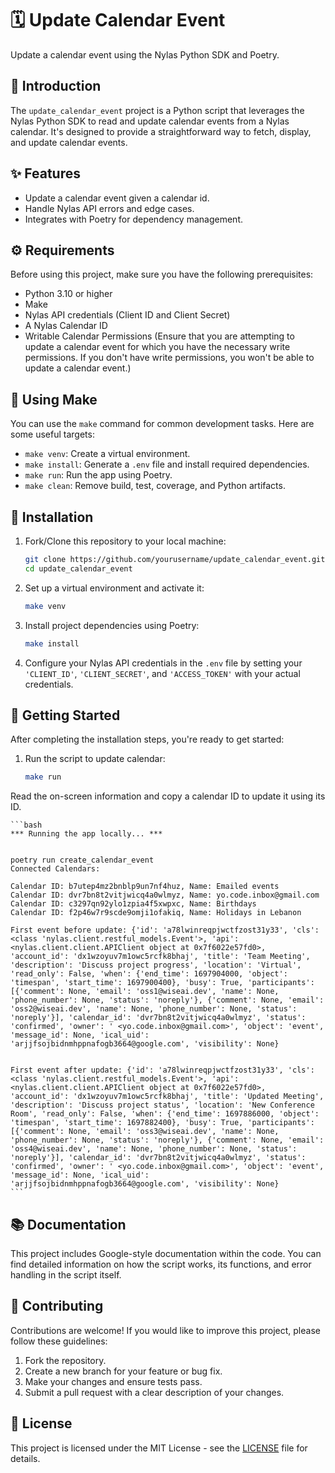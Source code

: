 # 🗓️ Update Calendar Event 

Update a calendar event using the Nylas Python SDK and Poetry.

## 📜 Introduction

The `update_calendar_event` project is a Python script that leverages the Nylas Python SDK to read and update calendar events from a Nylas calendar. It's designed to provide a straightforward way to fetch, display, and update calendar events.

## ✨ Features

- Update a calendar event given a calendar id.
- Handle Nylas API errors and edge cases.
- Integrates with Poetry for dependency management.

## ⚙️ Requirements

Before using this project, make sure you have the following prerequisites:

- Python 3.10 or higher
- Make
- Nylas API credentials (Client ID and Client Secret)
- A Nylas Calendar ID
- Writable Calendar Permissions (Ensure that you are attempting to update a calendar event for which you have the necessary write permissions. If you don't have write permissions, you won't be able to update a calendar event.)

## 🔧 Using Make

You can use the `make` command for common development tasks. Here are some useful targets:

- `make venv`: Create a virtual environment.
- `make install`: Generate a `.env` file and install required dependencies.
- `make run`: Run the app using Poetry.
- `make clean`: Remove build, test, coverage, and Python artifacts.

## 🚀 Installation

1. Fork/Clone this repository to your local machine:

    ```bash
    git clone https://github.com/yourusername/update_calendar_event.git
    cd update_calendar_event
    ```

1. Set up a virtual environment and activate it:

    ```bash
    make venv
    ```

1. Install project dependencies using Poetry:

    ```bash
    make install
    ```

1. Configure your Nylas API credentials in the `.env` file by setting your `'CLIENT_ID'`, `'CLIENT_SECRET'`, and `'ACCESS_TOKEN'`  with your actual credentials.

## 🏁 Getting Started

After completing the installation steps, you're ready to get started:

1. Run the script to update calendar:

    ```bash
    make run
    ```

Read the on-screen information and copy a calendar ID to update it using its ID.

    ```bash
    *** Running the app locally... ***


    poetry run create_calendar_event
    Connected Calendars:

    Calendar ID: b7utep4mz2bnblp9un7nf4huz, Name: Emailed events
    Calendar ID: dvr7bn8t2vitjwicq4a0wlmyz, Name: yo.code.inbox@gmail.com
    Calendar ID: c3297qn92ylo1zpia4f5xwpxc, Name: Birthdays
    Calendar ID: f2p46w7r9scde9omji1ofakiq, Name: Holidays in Lebanon

    First event before update: {'id': 'a78lwinreqpjwctfzost31y33', 'cls': <class 'nylas.client.restful_models.Event'>, 'api': <nylas.client.client.APIClient object at 0x7f6022e57fd0>, 'account_id': 'dx1wzoyuv7m1owc5rcfk8bhaj', 'title': 'Team Meeting', 'description': 'Discuss project progress', 'location': 'Virtual', 'read_only': False, 'when': {'end_time': 1697904000, 'object': 'timespan', 'start_time': 1697900400}, 'busy': True, 'participants': [{'comment': None, 'email': 'oss1@wiseai.dev', 'name': None, 'phone_number': None, 'status': 'noreply'}, {'comment': None, 'email': 'oss2@wiseai.dev', 'name': None, 'phone_number': None, 'status': 'noreply'}], 'calendar_id': 'dvr7bn8t2vitjwicq4a0wlmyz', 'status': 'confirmed', 'owner': ' <yo.code.inbox@gmail.com>', 'object': 'event', 'message_id': None, 'ical_uid': 'arjjfsojbidnmhppnafogb3664@google.com', 'visibility': None}


    First event after update: {'id': 'a78lwinreqpjwctfzost31y33', 'cls': <class 'nylas.client.restful_models.Event'>, 'api': <nylas.client.client.APIClient object at 0x7f6022e57fd0>, 'account_id': 'dx1wzoyuv7m1owc5rcfk8bhaj', 'title': 'Updated Meeting', 'description': 'Discuss project status', 'location': 'New Conference Room', 'read_only': False, 'when': {'end_time': 1697886000, 'object': 'timespan', 'start_time': 1697882400}, 'busy': True, 'participants': [{'comment': None, 'email': 'oss3@wiseai.dev', 'name': None, 'phone_number': None, 'status': 'noreply'}, {'comment': None, 'email': 'oss4@wiseai.dev', 'name': None, 'phone_number': None, 'status': 'noreply'}], 'calendar_id': 'dvr7bn8t2vitjwicq4a0wlmyz', 'status': 'confirmed', 'owner': ' <yo.code.inbox@gmail.com>', 'object': 'event', 'message_id': None, 'ical_uid': 'arjjfsojbidnmhppnafogb3664@google.com', 'visibility': None}
    ```

## 📚 Documentation

This project includes Google-style documentation within the code. You can find detailed information on how the script works, its functions, and error handling in the script itself.

## 🤝 Contributing

Contributions are welcome! If you would like to improve this project, please follow these guidelines:

1. Fork the repository.
2. Create a new branch for your feature or bug fix.
3. Make your changes and ensure tests pass.
4. Submit a pull request with a clear description of your changes.

## 📄 License

This project is licensed under the MIT License - see the [LICENSE](LICENSE) file for details.

